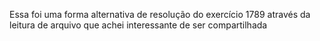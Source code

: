 Essa foi uma forma alternativa de resolução do exercício 1789 através da leitura de arquivo que achei interessante de ser compartilhada
